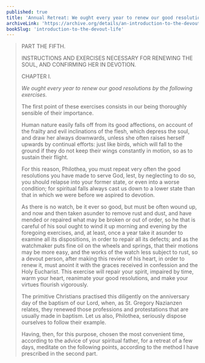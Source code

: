 ```yaml
---
published: true
title: 'Annual Retreat: We ought every year to renew our good resolutions by the following exercises'
archiveLink: 'https://archive.org/details/an-introduction-to-the-devout-life/page/262?view=theater'
bookSlug: 'introduction-to-the-devout-life'
---
```


> PART THE FIFTH.
>
> INSTRUCTIONS AND EXERCISES NECESSARY FOR RENEWING THE SOUL, AND CONFIRMING HER IN DEVOTION.
>
> CHAPTER I.
>
> *We ought every year to renew our good resolutions by the following exercises.*
>
> The first point of these exercises consists in our being thoroughly sensible of their importance.
>
> Human nature easily falls off from its good affections, on account of the frailty and evil inclinations of the flesh, which depress the soul, and draw her always downwards, unless she often raises herself upwards by continual efforts: just like birds, which will fall to the ground if they do not keep their wings constantly in motion, so as to sustain their flight.
>
> For this reason, Philothea, you must repeat very often the good resolutions you have made to serve God, lest, by neglecting to do so, you should relapse into your former state, or even into a worse condition; for spiritual falls always cast us down to a lower state than that in which we were before we aspired to devotion.
>
> As there is no watch, be it ever so good, but must be often wound up, and now and then taken asunder to remove rust and dust, and have mended or repaired what may be broken or out of order, so he that is careful of his soul ought to wind it up morning and evening by the foregoing exercises, and, at least, once a year take it asunder to examine all its dispositions, in order to repair all its defects; and as the watchmaker puts fine oil on the wheels and springs, that their motions may be more easy, and the works of the watch less subject to rust, so a devout person, after making this review of his heart, in order to renew it, must anoint it with the graces received in confession and the Holy Eucharist. This exercise will repair your spirit, impaired by time, warm your heart, reanimate your good resolutions, and make your virtues flourish vigorously.
>
> The primitive Christians practised this diligently on the anniversary day of the baptism of our Lord, when, as St. Gregory Nazianzen relates, they renewed those professions and protestations that are usually made in baptism. Let us also, Philothea, seriously dispose ourselves to follow their example.
>
> Having, then, for this purpose, chosen the most convenient time, according to the advice of your spiritual father, for a retreat of a few days, meditate on the following points, according to the method I have prescribed in the second part.
